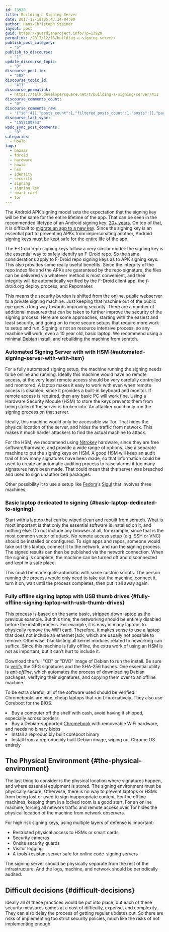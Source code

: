 ```yaml
---
id: 13920
title: Building a Signing Server
date: 2017-12-18T05:43:34-04:00
author: Hans-Christoph Steiner
layout: post
guid: https://guardianproject.info/?p=13920
permalink: /2017/12/18/building-a-signing-server/
publish_post_category:
  - "5"
publish_to_discourse:
  - "1"
update_discourse_topic:
  - "0"
discourse_post_id:
  - "582"
discourse_topic_id:
  - "411"
discourse_permalink:
  - https://talk.developersquare.net/t/building-a-signing-server/411
discourse_comments_count:
  - "0"
discourse_comments_raw:
  - '{"id":411,"posts_count":1,"filtered_posts_count":1,"posts":[],"participants":[{"id":19,"username":"gpadmin","avatar_template":"https://avatars.discourse.org/v2/letter/g/d07c76/{size}.png"}]}'
discourse_last_sync:
  - "1553109853"
wpdc_sync_post_comments:
  - "0"
categories:
  - HowTo
tags:
  - bazaar
  - fdroid
  - hardware
  - howto
  - hsm
  - identity
  - security
  - signing
  - signing key
  - smart card
  - tor
---
```

The Android APK signing model sets the expectation that the signing key will be the same for the entire lifetime of the app. That can be seen in the recommended lifetype of an Android signing key: [20+ years](https://developer.android.com/studio/publish/app-signing.html#considerations). On top of that, it is difficult to [migrate an app to a new key](https://guardianproject.info/2015/12/29/how-to-migrate-your-android-apps-signing-key/). Since the signing key is an essential part to preventing APKs from impersonating another, Android signing keys must be kept safe for the entire life of the app.

The F-Droid repo signing keys follow a very similar model: the signing key is the essential way to safely identify an F-Droid repo. So the same considerations apply to F-Droid repo signing keys as to APK signing keys. This also provides some really useful benefits. Since the integrity of the repo index file and the APKs are guaranteed by the repo signature, the files can be delivered via whatever method is most convenient, and their integrity will be automatically verified by the F-Droid client app, the _f-droid.org_ deploy process, and Repomaker.

This means the security burden is shifted from the online, public webserver to a private signing machine. Just keeping that machine out of the public eye goes a long way towards improving security. There are a number of additional measures that can be taken to further improve the security of the signing process. Here are some approaches, starting with the easiest and least security, and going on to more secure setups that require more work to setup and run. Signing is not an resource intensive process, so any machine will work, even a 10 year old, basic laptop. We recommend using a minimal [Debian](https://www.debian.org) install, and rebuilding the machine from scratch.

### Automated Signing Server with with HSM {#automated-signing-server-with-with-hsm}

For a fully automated signing setup, the machine running the signing needs to be online and running. Ideally this machine would have no remote access, at the very least remote access should be very carefully controlled and monitored. A laptop makes it easy to work with even when remote access is disabled, since it provides a built-in keyboard and monitor. If remote access is required, then any basic PC will work fine. Using a Hardware Security Module (HSM) to store the keys prevents them from being stolen if the server is broken into. An attacker could only run the signing process on that server.

Ideally, this machine would only be accessible via Tor. That hides the physical location of the server, and hides the traffic from network. This makes it much harder attackers to find the actual machine to attack.

For the HSM, we recommend using [Nitrokey](https://www.nitrokey.com/) hardware, since they are free software/hardware, and provide a wide range of options. Use a separate machine to put the signing keys on HSM. A good HSM will keep an audit trail of how many signatures have been made, so that information could be used to create an automatic auditing process to raise alarms if too many signatures have been made. That could mean that this server was breached and used to sign unauthorized packages.

Other possibility it to use a setup like [Fedora](https://pagure.io/sigul)‘s [Sigul](http://www.devops-blog.net/koji/gpg-signing-rpms-with-sigul-signing-server-koji-integration) that involves three machines.

### Basic laptop dedicated to signing {#basic-laptop-dedicated-to-signing}

Start with a laptop that can be wiped clean and rebuilt from scratch. What is most important is that only the essential software is installed on it, and nothing else. Do not include any browser at all, for example, since that is the most common vector of attack. No remote access setup (e.g. SSH or VNC) should be installed or configured. To sign apps and repos, someone would take out this laptop, connect it to the network, and run the signing process. The signed results can then be published via the network connection. When the signing is complete, the machine can be turned off and disconnected and kept in a safe place.

This could be made quite automatic with some custom scripts. The person running the process would only need to take out the machine, connect it, turn it on, wait until the process completes, then put it all away again.

### Fully offline signing laptop with USB thumb drives {#fully-offline-signing-laptop-with-usb-thumb-drives}

This process is based on the same basic, stripped down laptop as the previous example. But this time, the networking should be entirely disabled before the install process. For example, it is easy in many laptops to physically remove the WiFi card. Therefore, it makes sense to use a laptop that does not include an ethernet jack, which are usually not possible to remove. Otherwise, blacklisting all kernel modules related to neworking can suffice. Since this machine is fully offline, the extra work of using an HSM is not as important, but it can’t hurt to include it.

Download the full "CD" or "DVD" image of Debian to run the install. Be sure to [verify](https://www.debian.org/CD/verify) the GPG signatures and the SHA-256 hashes. One essential utility is _apt-offline_, which automates the process of downloading Debian packages, verifying their signatures, and copying them over to an offline machine.

To be extra careful, all of the software used should be verified. Chromebooks are nice, cheap laptops that run Linux natively. They also use Coreboot for the BIOS.

<li id="buy-a-computer-off-the-shelf-with-cash-avoid-having-it-shipped-especially-across-borders">
  Buy a computer off the shelf with cash, avoid having it shipped, especially across borders
</li>
<li id="buy-a-debian-supported-chromebook-with-removeable-wifi-hardware-and-needs-no-binary-blobs">
  Buy a Debian-supported <a href="https://www.chromium.org/chromium-os/developer-information-for-chrome-os-devices/acer-c720-chromebook">Chromebook</a> with removeable WiFi hardware, and needs no binary blobs
</li>
<li id="install-a-reproducibly-built-coreboot-binary">
  Install a reproducibly built coreboot binary
</li>
<li id="install-from-a-reproducibly-built-debian-image-wiping-out-chrome-os-entirely">
  Install from a reproducibly built Debian image, wiping out Chrome OS entirely
</li>

## The Physical Environment {#the-physical-environment}

The last thing to consider is the physical location where signatures happen, and where essential equipment is stored. The signing environment must be physically secure. Otherwise, there is no way to prevent laptops or HSMs from being lost or used to sign inappropriate content. For the offline machines, keeping them in a locked room is a good start. For an online machine, forcing all network traffic and remote access over Tor hides the physical location of the machine from network observers.

For high risk signing keys, using multiple layers of defense is important:

</p> 

  * Restricted physical access to HSMs or smart cards
  * Security cameras
  * Onsite security guards
  * Visitor logging
  * A tools-resistant server safe for online code-signing servers

The signing server should be physically separate from the rest of the infrastructure. And the logs, machine, and network should be periodically audited.

## Difficult decisions {#difficult-decisions}

Ideally all of these practices would be put into place, but each of these security measures comes at a cost of difficulty, expense, and complexity. They can also delay the process of getting regular updates out. So there are risks of implementing too strict security policies, much like the risks of not implementing enough.